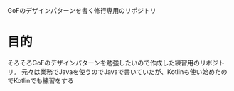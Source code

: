 GoFのデザインパターンを書く修行専用のリポジトリ

# 目的
そろそろGoFのデザインパターンを勉強したいので作成した練習用のリポジトリ。
元々は業務でJavaを使うのでJavaで書いていたが、Kotlinも使い始めたのでKotlinでも練習をする

